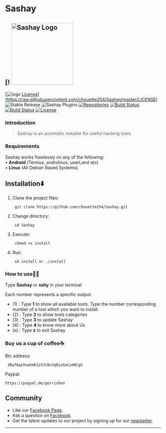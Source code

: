 # Sashay
[!
<a href="https://developers.libra.org">
	<img width="200" src="./.core/Sashay_logo.png" alt="Sashay Logo" />
</a>
---

[![logo](https://https://daringdiariesnet.files.wordpress.com/2020/09/adobe_post_20200929_1526100.1356125307097239-1.png?w=1024 "Sashay logo")
[License](https://img.shields.io/badge/license-Apache2.0-brightgreen.svg)](https://raw.githubusercontent.com/chouette254/Sashay/master/LICENSE) ![Stable Release](https://img.shields.io/badge/stable_release-1.0.1-blue.svg) ![Sashay Plugins](https://img.shields.io/badge/plugins-10-brightgreen.svg) [![Repositories](https://repology.org/badge/tiny-repos/sashay.svg)](https://repology.org/project/sashay/versions)
[![Build Status](https://img.shields.io/github/forks/chouette254/Tools-Fndr.svg)](https://github.com/chouette254/Tools-Fndr)
[![Build Status](https://img.shields.io/github/stars/chouette254/Tools-Fndr.svg)](https://github.com/chouette254/Tools-Fndr)
[![License](https://img.shields.io/github/license/chouette254/Tools-Fndr.svg)](https://github.com/chouette254/Tools-Fndr)

### Introduction
> Sashay is an automatic installer for useful hacking tools.

### Requirements
Sashay works flawlessly on any of the following:<br>
• **Android** (Termux, androlinux, userLand etc) <br>
• **Linux** (All Debian Based Systems) <br>


## Installation⬇️

1. Clone the project files:

        git clone https://github.com/chouette254/Sashay.git

2. Change directory:

        cd Sashay

3. Execute:
     
        chmod +x install

4. Run:

        sh install or ./install


### How to use👨‍💻

Type **Sashay** or **sshy** in your terminal

Each number represents a specific output:
- (1) : Type **1** to show all available tools. Type the number corresponding number of a tool which you want to install.
- (2) : Type **2** to show tools categories
- (3) : Type **3** to  update Sashay
- (4) : Type **4** to know more about Us
- (x) : Type **x** to exit Sashay

### Buy us a cup of coffee☕
Btc address:
       
     38q7AqzXnwhmKZzS7cNv3qDjwSoCa48CgU

Paypal:

    https://paypal.me/gerrishon

## Community

* Like our [Facebook Page](https://facebook.com/daringdiaries).
* Ask a question on [Facebook](https://m.me/daringdiaries).
* Get the latest updates to our project by signing up for our [newsletter](https://g/newsletter_form).



------------------------------------------------------------------------
